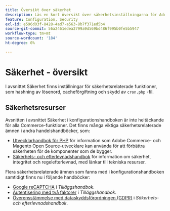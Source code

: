 ```yaml
---
title: Översikt över säkerhet
description: Läs en kort översikt över säkerhetsinställningarna för Adobe Commerce och Magento Open Source.
feature: Configuration, Security
exl-id: e596d03f-8428-4ad7-a563-8b7f371ed5b4
source-git-commit: 56a2461edea2799a9d569bd486f995b0fe5b5947
workflow-type: tm+mt
source-wordcount: '184'
ht-degree: 0%

---
```


# Säkerhet - översikt

I avsnittet Säkerhet finns inställningar för säkerhetsrelaterade funktioner, som hashning av lösenord, cacheförgiftning och skydd av `cron.php` -fil.

## Säkerhetsresurser

Avsnitten i avsnittet Säkerhet i konfigurationshandboken är inte heltäckande för alla Commerce-funktioner. Det finns många viktiga säkerhetsrelaterade ämnen i andra handelshandböcker, som:

- [Utvecklarhandbok för PHP](https://developer.adobe.com/commerce/php/development/security/) för information som Adobe Commerce- och Magento Open Source-utvecklare kan använda för att förbättra säkerheten för de komponenter som de bygger.
- [Säkerhets- och efterlevnadshandbok](https://devdocs.magento.com/security/security-and-compliance.html) för information om säkerhet, integritet och regelefterlevnad, med länkar till tekniska resurser.

Flera säkerhetsrelaterade ämnen som fanns med i konfigurationshandboken samtidigt finns nu i följande handböcker:

- [Google reCAPTCHA](https://devdocs.magento.com/guides/v2.4/security/google-recaptcha.html) i _Tilläggshandbok_.
- [Autentisering med två faktorer](https://devdocs.magento.com/guides/v2.4/security/two-factor-authentication.html) i _Tilläggshandbok_.
- [Överensstämmelse med dataskyddsförordningen (GDPR)](https://devdocs.magento.com/compliance/privacy/gdpr.html) i _Säkerhets- och efterlevnadshandbok_.
